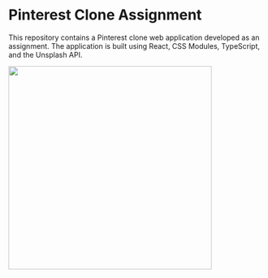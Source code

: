 # Pinterest Clone Assignment

This repository contains a Pinterest clone web application developed as an assignment. The application is built using React, CSS Modules, TypeScript, and the Unsplash API.

<img src="https://github.com/jatinkumar-me/pinterest-clone-assignment/assets/85551434/98276c5f-658a-48d6-ada7-35a05b792e13" width="400" />

